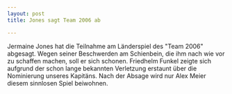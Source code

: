```yaml
---
layout: post
title: Jones sagt Team 2006 ab

---
```


Jermaine Jones hat die Teilnahme am Länderspiel des "Team 2006" abgesagt. Wegen seiner Beschwerden am Schienbein, die ihm nach wie vor zu schaffen machen, soll er sich schonen. Friedhelm Funkel zeigte sich aufgrund der schon lange bekannten Verletzung erstaunt über die Nominierung unseres Kapitäns. Nach der Absage wird nur Alex Meier diesem sinnlosen Spiel beiwohnen.



